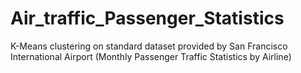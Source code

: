 # Air_traffic_Passenger_Statistics
K-Means clustering on standard dataset provided by San Francisco International Airport (Monthly Passenger Traffic Statistics by Airline)
